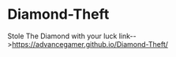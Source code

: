 # Diamond-Theft
Stole The Diamond with your luck
link-->https://advancegamer.github.io/Diamond-Theft/

